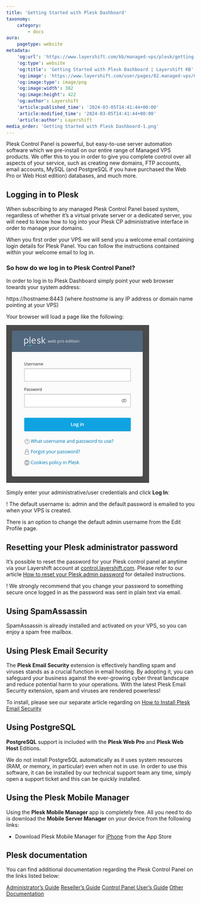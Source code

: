 ```yaml
---
title: 'Getting Started with Plesk Dashboard'
taxonomy:
    category:
        - docs
aura:
    pagetype: website
metadata:
    'og:url': 'https://www.layershift.com/kb/managed-vps/plesk/getting-started-with-plesk-dashboard'
    'og:type': website
    'og:title': 'Getting Started with Plesk Dashboard | Layershift KB'
    'og:image': 'https://www.layershift.com/user/pages/02.managed-vps/04.plesk/10.getting-started-with-plesk-dashboard/Getting Started with Plesk Dashboard-1.png'
    'og:image:type': image/png
    'og:image:width': 382
    'og:image:height': 422
    'og:author': Layershift
    'article:published_time': '2024-03-05T14:41:44+00:00'
    'article:modified_time': '2024-03-05T14:41:44+00:00'
    'article:author': Layershift
media_order: 'Getting Started with Plesk Dashboard-1.png'
---
```


Plesk Control Panel is powerful, but easy-to-use server automation software which we pre-install on our entire range of Managed VPS products. We offer this to you in order to give you complete control over all aspects of your service, such as creating new domains, FTP accounts, email accounts, MySQL (and PostgreSQL if you have purchased the Web Pro or Web Host edition) databases, and much more.

## Logging in to Plesk

When subscribing to any managed Plesk Control Panel based system, regardless of whether it’s a virtual private server or a dedicated server, you will need to know how to log into your Plesk CP administrative interface in order to manage your domains.

When you first order your VPS we will send you a welcome email containing login details for Plesk Panel. You can follow the instructions contained within your welcome email to log in.

### So how do we log in to Plesk Control Panel?

In order to log in to Plesk Dashboard simply point your web browser towards your system address:

https://hostname:8443 (where _hostname_ is any IP address or domain name pointing at your VPS)

Your browser will load a page like the following:

![Getting%20Started%20with%20Plesk%20Dashboard-1](Getting%20Started%20with%20Plesk%20Dashboard-1.png)

Simply enter your administrative/user credentials and click **Log In**:

! The default username is: admin and the default password is emailed to you when your VPS is created.

There is an option to change the default admin username from the Edit Profile page.

## Resetting your Plesk administrator password

It’s possible to reset the password for your Plesk control panel at anytime via your Layershift account at [control.layershift.com](https://control.layershift.com). Please refer to our article [How to reset your Plesk admin password](../how-to-reset-plesk-admin-password) for detailed instructions.

! We strongly recommend that you change your password to something secure once logged in as the password was sent in plain text via email.

## Using SpamAssassin 

SpamAssassin is already installed and activated on your VPS, so you can enjoy a spam free mailbox. 

## Using Plesk Email Security

The **Plesk Email Security** extension is effectively handling spam and viruses stands as a crucial function in email hosting. By adopting it, you can safeguard your business against the ever-growing cyber threat landscape and reduce potential harm to your operations. With the latest Plesk Email Security extension, spam and viruses are rendered powerless!

To install, please see our separate article regarding on [How to Install Plesk Email Security](../../email/installing-plesk-email-security)

## Using PostgreSQL

**PostgreSQL** support is included with the **Plesk Web Pro** and **Plesk Web Host** Editions.

We do not install PostgreSQL automatically as it uses system resources (RAM, or memory, in particular) even when not in use. In order to use this software, it can be installed by our technical support team any time, simply open a support ticket and this can be quickly installed.

## Using the Plesk Mobile Manager

Using the **Plesk Mobile Manager** app is completely free. All you need to do is download the **Mobile Server Manager** on your device from the following links:

* Download Plesk Mobile Manager for [iPhone](https://apps.apple.com/gb/app/plesk-mobile/id1086540296) from the App Store

## Plesk documentation

You can find additional documentation regarding the Plesk Control Panel on the links listed below:

[Administrator’s Guide](https://docs.plesk.com/en-US/obsidian/administrator-guide/about-plesk.70559/)
[Reseller’s Guide](https://docs.plesk.com/en-US/obsidian/reseller-guide/becoming-familiar-with-plesk.70426/)
[Control Panel User’s Guide](https://docs.plesk.com/en-US/obsidian/customer-guide/quick-start-with-plesk.69259/)
[Other Documentation](https://docs.plesk.com/en-US/obsidian/quick-start-guide/read-me-first.74371/)

